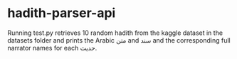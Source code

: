 # hadith-parser-api


Running test.py retrieves 10 random hadith from the kaggle dataset in the datasets folder and prints the Arabic متن and سند and the corresponding full narrator names for each حدیث.
